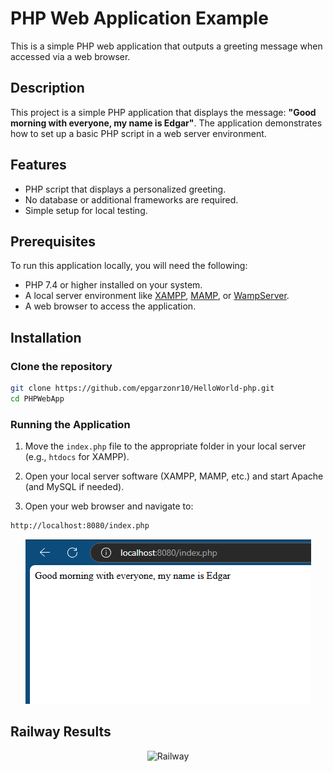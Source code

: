 # PHP Web Application Example

This is a simple PHP web application that outputs a greeting message when accessed via a web browser.

## Description

This project is a simple PHP application that displays the message: **"Good morning with everyone, my name is Edgar"**. The application demonstrates how to set up a basic PHP script in a web server environment.

## Features

- PHP script that displays a personalized greeting.
- No database or additional frameworks are required.
- Simple setup for local testing.

## Prerequisites

To run this application locally, you will need the following:

- PHP 7.4 or higher installed on your system.
- A local server environment like [XAMPP](https://www.apachefriends.org/index.html), [MAMP](https://www.mamp.info/en/), or [WampServer](https://www.wampserver.com/en/).
- A web browser to access the application.

## Installation

### Clone the repository

```bash
git clone https://github.com/epgarzonr10/HelloWorld-php.git
cd PHPWebApp
```
### Running the Application

1. Move the `index.php` file to the appropriate folder in your local server (e.g., `htdocs` for XAMPP).

2. Open your local server software (XAMPP, MAMP, etc.) and start Apache (and MySQL if needed).

3. Open your web browser and navigate to:
```bash
http://localhost:8080/index.php

```
<p align="center">
  <img src="Img/Hellophp.PNG" alt="Hello">
</p>

## Railway Results
<p align="center">
  <img src="Img/Railway1.PNG" alt="Railway">
</p>
